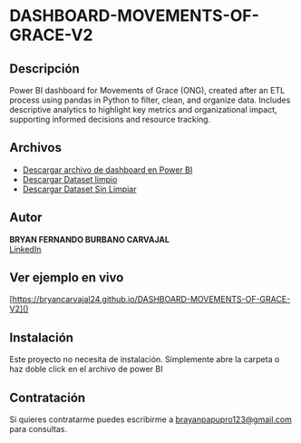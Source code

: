 # DASHBOARD-MOVEMENTS-OF-GRACE-V2


## Descripción
Power BI dashboard for Movements of Grace (ONG), created after an ETL process using pandas in Python to filter, clean, and organize data. Includes descriptive analytics to highlight key metrics and organizational impact, supporting informed decisions and resource tracking.

## Archivos
- [Descargar archivo de dashboard en Power BI]()
- [Descargar Dataset limpio]()
- [Descargar Dataset Sin Limpiar]()


## Autor
**BRYAN FERNANDO BURBANO CARVAJAL**  
[LinkedIn](www.linkedin.com/in/bryanburbanocarvajal)  

## Ver ejemplo en vivo
[https://bryancarvajal24.github.io/DASHBOARD-MOVEMENTS-OF-GRACE-V2]()

## Instalación
Este proyecto no necesita de instalación. Simplemente abre la carpeta o haz doble click en el archivo de power BI

## Contratación
Si quieres contratarme puedes escribirme a brayanpapupro123@gmail.com para consultas.
